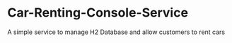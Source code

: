 # Car-Renting-Console-Service
 A simple service to manage H2 Database and allow customers to rent cars 
